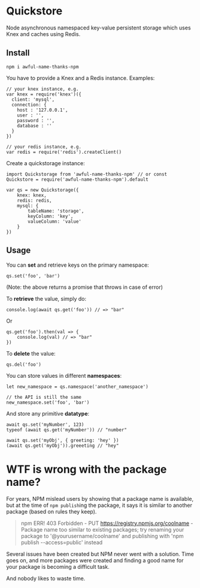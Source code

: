 # Quickstore

Node asynchronous namespaced key-value persistent storage which uses Knex and caches using Redis.

## Install

```
npm i awful-name-thanks-npm
```

You have to provide a Knex and a Redis instance. Examples:

```
// your knex instance, e.g.
var knex = require('knex')({
  client: 'mysql',
  connection: {
    host : '127.0.0.1',
    user : '',
    password : '',
    database : ''
  }
})

// your redis instance, e.g.
var redis = require('redis').createClient()
```

Create a quickstorage instance:

```
import Quickstorage from 'awful-name-thanks-npm' // or const Quickstore = require('awful-name-thanks-npm').default

var qs = new Quickstorage({
	knex: knex,
	redis: redis,
	mysql: {
		tableName: 'storage',
		keyColumn: 'key',
		valueColumn: 'value'
	}
})
```

## Usage

You can **set** and retrieve keys on the primary namespace:

```
qs.set('foo', 'bar')
```

(Note: the above returns a promise that throws in case of error)

To **retrieve** the value, simply do:

```
console.log(await qs.get('foo')) // => "bar"
```

Or

```
qs.get('foo').then(val => {
	console.log(val) // => "bar"
})
```

To **delete** the value:

```
qs.del('foo')
```

You can store values in different **namespaces**:

```
let new_namespace = qs.namespace('another_namespace')

// the API is still the same
new_namespace.set('foo', 'bar')
```

And store any primitive **datatype**:

```
await qs.set('myNumber', 123)
typeof (await qs.get('myNumber')) // "number"
```

```
await qs.set('myObj', { greeting: 'hey' })
(await qs.get('myObj')).greeeting // "hey"
```
# WTF is wrong with the package name?

For years, NPM mislead users by showing that a package name is available, but at the time of `npm publish`ing the package, it says it is similar to another package (based on rules they keep).

> npm ERR! 403 Forbidden - PUT https://registry.npmjs.org/coolname - Package name too similar to existing packages; try renaming your package to '@yourusername/coolname' and publishing with 'npm publish --access=public' instead

Several issues have been created but NPM never went with a solution. Time goes on, and more packages were created and finding a good name for your package is becoming a difficult task.

And nobody likes to waste time.